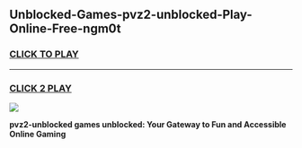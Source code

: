 
## Unblocked-Games-pvz2-unblocked-Play-Online-Free-ngm0t
<h3>
<a href="https://premium76.site?title=pvz2-unblocked&ref=26A">CLICK TO PLAY</a></h3>
<hr>

<h3>
<a href="https://premium76.site?title=pvz2-unblocked&ref=26A">CLICK 2 PLAY</a>
  
</h3>

<a href="https://premium76.site?title=pvz2-unblocked&ref=26A"><img src="https://clearcache.store/games.png"></a>


**pvz2-unblocked games unblocked: Your Gateway to Fun and Accessible Online Gaming**

